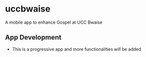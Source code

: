 # uccbwaise

A mobile app to enhance Gospel at UCC Bwaise

## App Development

- This is a progressive app and more functionalities will be added

